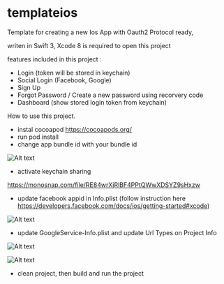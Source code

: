 # templateios

Template for creating a new Ios App with Oauth2 Protocol ready,

writen in Swift 3, Xcode 8 is required to open this project

features included in this project :

- Login (token will be stored in keychain)
- Social Login (Facebook, Google)
- Sign Up
- Forgot Password / Create a new password using recorvery code
- Dashboard (show stored login token from keychain)

How to use this project.

- instal cocoapod https://cocoapods.org/
- run pod install
- change app bundle id with your bundle id

![Alt text](https://monosnap.com/file/S7aIpK2zJwpmLmLspdByd4ULTcwk7T.png)

- activate keychain sharing

https://monosnap.com/file/RE84wrXjRlBF4PPtQWwXDSYZ9sHxzw

- update facebook appid in Info.plist (follow instruction here https://developers.facebook.com/docs/ios/getting-started#xcode)

![Alt text](https://monosnap.com/file/Iqbtdo2PzdNRBJZToQlXsFtusb37TC.png)

- update GoogleService-Info.plist and update Url Types on Project Info

![Alt text](https://monosnap.com/file/ktNCTM4LAfhsWZiBFRGvqgy6hMGWi1.png)

![Alt text](https://monosnap.com/file/MBVbaaW3nHK5bCZd4iHBqAbYtuTwJ1.png)

- clean  project, then build and run the project
